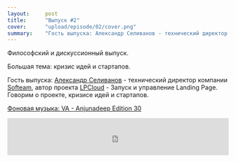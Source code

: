 ```yaml
---
layout:     post
title:      "Выпуск #2"
cover:      "upload/episode/02/cover.png"
summary:    "Гость выпуска: Александр Селиванов - технический директор компании Softeam, автор проекта LPCloud - Запуск и управление Landing Page. Говорим о проекте, кризисе идей и стартапов."
---
```


Философский и дискуссионный выпуск.

Большая тема: кризис идей и стартапов.

Гость выпуска: [Александр Селиванов](http://twitter.com/selivandex) - технический директор компании [Softeam](http://softeam.co/), автор проекта [LPCloud](http://lpcloudapp.com) - Запуск и управление Landing Page. Говорим о проекте, кризисе идей и стартапов.

[Фоновая музыка: VA - Anjunadeep Edition 30](https://soundcloud.com/anjunadeep/anjunadeep-edition-30-seb-dhajje)

<iframe width="100%" height="85" src="http://doctype.podster.fm/2/embed/13?link=1&ap=1" frameborder="0" allowtransparency="true"></iframe>